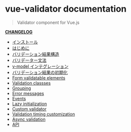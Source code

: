 # vue-validator documentation

> Validator component for Vue.js 

**[CHANGELOG](https://github.com/vuejs/vue-validator/blob/dev/CHANGELOG.md)**

- [インストール](installation.md)
- [はじめに](started.md)
- [バリデーション結果構造](structure.md)
- [バリデーター文法](syntax.md)
- [v-model インテグレーション](model.md)
- [バリデーション結果の初期化](reset.md)
- [Form validatable elements](elements.md)
- [Validation classses](classes.md)
- [Grouping](grouping.md)
- [Error messages](errors.md)
- [Events](events.md)
- [Lazy initialization](lazy.md)
- [Custom validator](custom.md)
- [Validation timing customization](timing.md)
- [Async validation](async.md)
- [API](api.md)
